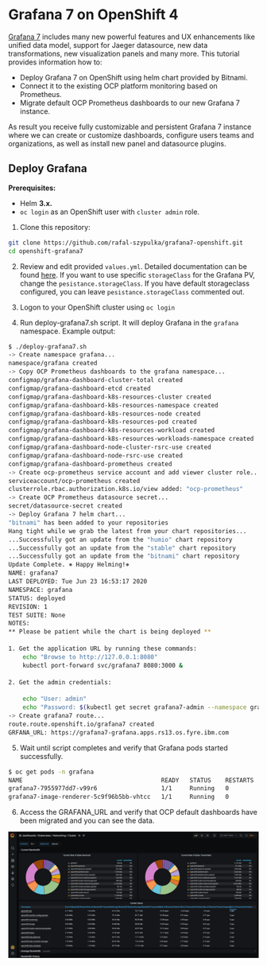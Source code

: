 # Grafana 7 on OpenShift 4

[Grafana 7](https://grafana.com/docs/grafana/latest/guides/whats-new-in-v7-0/) includes many new powerful features and UX enhancements like unified data model, support for Jaeger datasource, new data transformations, new visualization panels and many more. This tutorial provides information how to:

- Deploy Grafana 7 on OpenShift using helm chart provided by Bitnami.
- Connect it to the existing OCP platform monitoring based on Prometheus.
- Migrate default OCP Prometheus dashboards to our new Grafana 7 instance.

As result you receive fully customizable and persistent Grafana 7 instance where we can create or customize dashboards, configure users teams and organizations, as well as install new panel and datasource plugins.

## Deploy Grafana

**Prerequisites:**
- Helm **3.x.**
- `oc login` as an OpenShift user with `cluster admin` role.

1. Clone this repository:

```sh
git clone https://github.com/rafal-szypulka/grafana7-openshift.git
cd openshift-grafana7
```

2. Review and edit provided `values.yml`. Detailed documentation can be found [here](https://github.com/bitnami/charts/tree/master/bitnami/grafana).
If you want to use specific `storageClass` for the Grafana PV, change the `pesistance.storageClass`. If you have default storageclass configured, you can leave `pesistance.storageClass` commented out.

1. Logon to your OpenShift cluster using `oc login`
2. Run deploy-grafana7.sh script. It will deploy Grafana in the `grafana` namespace.
Example output:
```sh
$ ./deploy-grafana7.sh
-> Create namespace grafana...
namespace/grafana created
-> Copy OCP Prometheus dashboards to the grafana namespace...
configmap/grafana-dashboard-cluster-total created
configmap/grafana-dashboard-etcd created
configmap/grafana-dashboard-k8s-resources-cluster created
configmap/grafana-dashboard-k8s-resources-namespace created
configmap/grafana-dashboard-k8s-resources-node created
configmap/grafana-dashboard-k8s-resources-pod created
configmap/grafana-dashboard-k8s-resources-workload created
configmap/grafana-dashboard-k8s-resources-workloads-namespace created
configmap/grafana-dashboard-node-cluster-rsrc-use created
configmap/grafana-dashboard-node-rsrc-use created
configmap/grafana-dashboard-prometheus created
-> Create ocp-prometheus service account and add viewer cluster role...
serviceaccount/ocp-prometheus created
clusterrole.rbac.authorization.k8s.io/view added: "ocp-prometheus"
-> Create OCP Prometheus datasource secret...
secret/datasource-secret created
-> Deploy Grafana 7 helm chart...
"bitnami" has been added to your repositories
Hang tight while we grab the latest from your chart repositories...
...Successfully got an update from the "humio" chart repository
...Successfully got an update from the "stable" chart repository
...Successfully got an update from the "bitnami" chart repository
Update Complete. ⎈ Happy Helming!⎈
NAME: grafana7
LAST DEPLOYED: Tue Jun 23 16:53:17 2020
NAMESPACE: grafana
STATUS: deployed
REVISION: 1
TEST SUITE: None
NOTES:
** Please be patient while the chart is being deployed **

1. Get the application URL by running these commands:
    echo "Browse to http://127.0.0.1:8080"
    kubectl port-forward svc/grafana7 8080:3000 &

2. Get the admin credentials:

    echo "User: admin"
    echo "Password: $(kubectl get secret grafana7-admin --namespace grafana -o jsonpath="{.data.GF_SECURITY_ADMIN_PASSWORD}" | base64 --decode)"
-> Create grafana7 route...
route.route.openshift.io/grafana7 created
GRFANA_URL: https://grafana7-grafana.apps.rs13.os.fyre.ibm.com
```

5. Wait until script completes and verify that Grafana pods started successfully.

```sh
$ oc get pods -n grafana
NAME                                       READY   STATUS    RESTARTS   AGE
grafana7-7955977dd7-v99r6                  1/1     Running   0          37m
grafana7-image-renderer-5c9f96b5bb-vhtcc   1/1     Running   0          37m
```

6. Access the GRAFANA_URL and verify that OCP default dashboards have been migrated and you can see the data.

![](images/2020-06-23-17-34-50.png)
